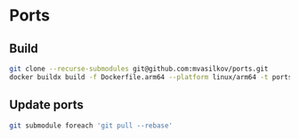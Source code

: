 # Ports

## Build

```sh
git clone --recurse-submodules git@github.com:mvasilkov/ports.git
docker buildx build -f Dockerfile.arm64 --platform linux/arm64 -t ports .
```

## Update ports

```sh
git submodule foreach 'git pull --rebase'
```
